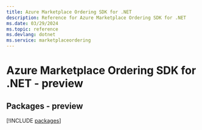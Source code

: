 ```yaml
---
title: Azure Marketplace Ordering SDK for .NET
description: Reference for Azure Marketplace Ordering SDK for .NET
ms.date: 03/29/2024
ms.topic: reference
ms.devlang: dotnet
ms.service: marketplaceordering
---
```

# Azure Marketplace Ordering SDK for .NET - preview
## Packages - preview
[!INCLUDE [packages](marketplace-ordering-index.md)]